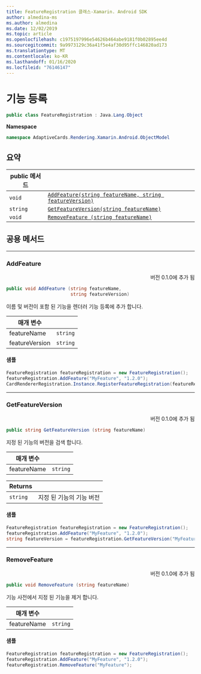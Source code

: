 ```yaml
---
title: FeatureRegistration 클래스-Xamarin. Android SDK
author: almedina-ms
ms.author: almedina
ms.date: 12/02/2019
ms.topic: article
ms.openlocfilehash: c1975197996e54626b464abe9181f0b02895ee4d
ms.sourcegitcommit: 9a9973129c36a41f5e4af30d95ffc146820ad173
ms.translationtype: MT
ms.contentlocale: ko-KR
ms.lasthandoff: 01/16/2020
ms.locfileid: "76146147"
---
```

# <a name="feature-registration"></a>기능 등록

```csharp
public class FeatureRegistration : Java.Lang.Object 
```

**Namespace**
```csharp
namespace AdaptiveCards.Rendering.Xamarin.Android.ObjectModel
```

## <a name="summary"></a>요약

| public 메서드 | |
| --- | ---- |
| ```void``` | [```AddFeature(string featureName, string featureVersion)```](#addfeature) |
| ```string``` | [```GetFeatureVersion(string featureName)```](#getfeatureversion) |
| ```void``` | [```RemoveFeature (string featureName)```](#removefeature) |

## <a name="public-methods"></a>공용 메서드

---

### <a id="addfeature"></a>AddFeature
<p style='text-align:right'>버전 0.1.0에 추가 됨</p>

```csharp
public void AddFeature (string featureName, 
                        string featureVersion)
```

이름 및 버전이 포함 된 기능을 렌더러 기능 등록에 추가 합니다.

| 매개 변수 | |
| --- | --- |
| featureName | ```string``` |
| featureVersion | ```string``` |

#### <a name="sample"></a>샘플

```csharp
FeatureRegistration featureRegistration = new FeatureRegistration();
featureRegistration.AddFeature("MyFeature", "1.2.0");
CardRendererRegistration.Instance.RegisterFeatureRegistration(featureRegistration);
```

---

### <a id="getfeatureversion"></a>GetFeatureVersion
<p style='text-align:right'>버전 0.1.0에 추가 됨</p>

```csharp
public string GetFeatureVersion (string featureName)
```

지정 된 기능의 버전을 검색 합니다. 

| 매개 변수 | |
| --- | --- |
| featureName | ```string``` |

| Returns | |
| --- | --- |
| ```string``` | 지정 된 기능의 기능 버전 |

#### <a name="sample"></a>샘플

```csharp
FeatureRegistration featureRegistration = new FeatureRegistration();
featureRegistration.AddFeature("MyFeature", "1.2.0");
string featureVersion = featureRegistration.GetFeatureVersion("MyFeature"); // 1.2.0
```

---

### <a id="removefeature"></a>RemoveFeature
<p style='text-align:right'>버전 0.1.0에 추가 됨</p>

```csharp
public void RemoveFeature (string featureName)
```

기능 사전에서 지정 된 기능을 제거 합니다.

| 매개 변수 | |
| --- | --- |
| featureName | ```string``` |

#### <a name="sample"></a>샘플

```csharp
FeatureRegistration featureRegistration = new FeatureRegistration();
featureRegistration.AddFeature("MyFeature", "1.2.0");
featureRegistration.RemoveFeature("MyFeature");
```